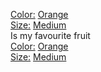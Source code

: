 [Color:](../Color/index.md) [Orange](../Color/Orange.md)<br>[Size:](../Size/index.md) [Medium](../Size/Medium.md)<br>Is my favourite fruit<br>[Color:](../Color/index.md) [Orange](../Color/Orange.md)<br>[Size:](../Size/index.md) [Medium](../Size/Medium.md)